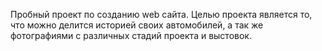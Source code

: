Пробный проект по созданию web сайта.
Целью проекта является то, что можно делится историей своих автомобилей, а так же фотографиями с различных стадий проекта и выстовок.
